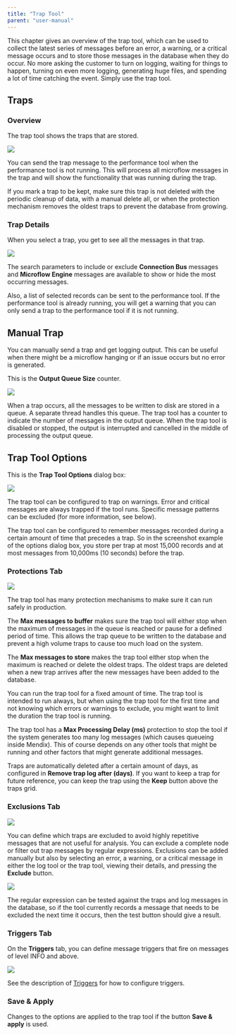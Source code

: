 ```yaml
---
title: "Trap Tool"
parent: "user-manual"
---
```

This chapter gives an overview of the trap tool, which can be used to collect the latest series of messages before an error, a warning, or a critical message occurs and to store those messages in the database when they do occur. No more asking the customer to turn on logging, waiting for things to happen, turning on even more logging, generating huge files, and spending a lot of time catching the event. Simply use the trap tool.

## Traps

### Overview

The trap tool shows the traps that are stored.

 ![](attachments/Trap_Tool/Overview.png)

You can send the trap message to the performance tool when the performance tool is not running. This will process all microflow messages in the trap and will show the functionality that was running during the trap.

If you mark a trap to be kept, make sure this trap is not deleted with the periodic cleanup of data, with a manual delete all, or when the protection mechanism removes the oldest traps to prevent the database from growing.

### Trap Details

When you select a trap, you get to see all the messages in that trap.

 ![](attachments/Trap_Tool/Individual_Trap.png)

The search parameters to include or exclude **Connection Bus** messages and **Microflow Engine** messages are available to show or hide the most occurring messages.

Also, a list of selected records can be sent to the performance tool. If the performance tool is already running, you will get a warning that you can only send a trap to the performance tool if it is not running.

## Manual Trap

You can manually send a trap and get logging output. This can be useful when there might be a microflow hanging or if an issue occurs but no error is generated.

This is the **Output Queue Size** counter. 

![](attachments/Trap_Tool/Output_Queue.png)

When a trap occurs, all the messages to be written to disk are stored in a queue. A separate thread handles this queue. The trap tool has a counter to indicate the number of messages in the output queue. When the trap tool is disabled or stopped, the output is interrupted and cancelled in the middle of processing the output queue.

## Trap Tool Options

This is the **Trap Tool Options** dialog box:

![](attachments/Trap_Tool/Options.png)

The trap tool can be configured to trap on warnings. Error and critical messages are always trapped if the tool runs. Specific message patterns can be excluded (for more information, see below).

The trap tool can be configured to remember messages recorded during a certain amount of time that precedes a trap. So in the screenshot example of the options dialog box, you store per trap at most 15,000 records and at most messages from 10,000ms (10 seconds) before the trap.

### Protections Tab

![](attachments/Trap_Tool/Options_Protections.png)

The trap tool has many protection mechanisms to make sure it can run safely in production.

The **Max messages to buffer** makes sure the trap tool will either stop when the maximum of messages in the queue is reached or pause for a defined period of time. This allows the trap queue to be written to the database and prevent a high volume traps to cause too much load on the system.

The **Max messages to store** makes the trap tool either stop when the maximum is reached or delete the oldest traps. The oldest traps are deleted when a new trap arrives after the new messages have been added to the database.

You can run the trap tool for a fixed amount of time. The trap tool is intended to run always, but when using the trap tool for the first time and not knowing which errors or warnings to exclude, you might want to limit the duration the trap tool is running.

The trap tool has a **Max Processing Delay (ms)** protection to stop the tool if the system generates too many log messages (which causes queueing inside Mendix). This of course depends on any other tools that might be running and other factors that might generate additional messages.

Traps are automatically deleted after a certain amount of days, as configured in **Remove trap log after (days)**. If you want to keep a trap for future reference, you can keep the trap using the **Keep** button above the traps grid.

### Exclusions Tab

![](attachments/Trap_Tool/Options_Exclusions.png)

You can define which traps are excluded to avoid highly repetitive messages that are not useful for analysis. You can exclude a complete node or filter out trap messages by regular expressions. Exclusions can be added manually but also by selecting an error,
a warning, or a critical message in either the log tool or the trap tool, viewing their details, and pressing the **Exclude** button.

![](attachments/Trap_Tool/Edit_Exclusion.png)

The regular expression can be tested against the traps and log messages in the database, so if the tool currently records a message that needs to be excluded the next time it occurs, then the test button should give a result.

### Triggers Tab
On the **Triggers** tab, you can define message triggers that fire on messages of level INFO and above. 

![](attachments/Trap_Tool/Options_Triggers.png)

See the description of [Triggers](triggers) for how to configure triggers.

### Save & Apply

Changes to the options are applied to the trap tool if the button **Save & apply** is used.
